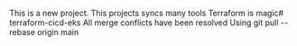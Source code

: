 This is a new project.
This projects syncs many tools 
Terraform is magic# terraform-cicd-eks
All merge conflicts have been resolved
Using git pull --rebase origin main